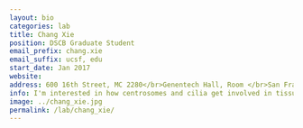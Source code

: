 ```yaml
---
layout: bio
categories: lab
title: Chang Xie
position: DSCB Graduate Student
email_prefix: chang.xie
email_suffix: ucsf, edu
start_date: Jan 2017
website:
address: 600 16th Street, MC 2280</br>Genentech Hall, Room </br>San Francisco, CA 94158-</br>
info: I'm interested in how centrosomes and cilia get involved in tissue specific signaling and cell fate determination
image: ../chang_xie.jpg
permalink: /lab/chang_xie/
---
```

